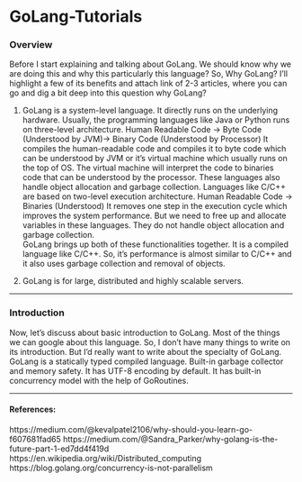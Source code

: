 # GoLang-Tutorials

<h3>Overview</h3>

Before I start explaining and talking about GoLang. We should know why we are doing this and why this particularly this language? So, Why GoLang? I’ll highlight a few of its benefits and attach link of 2-3 articles, where you can go and dig a bit deep into this question why GoLang?

  1. GoLang is a system-level language. It directly runs on the underlying hardware. Usually, the programming languages like Java or Python runs on three-level architecture. 
Human Readable Code -> Byte Code (Understood by JVM)-> Binary Code (Understood by Processor)
It compiles the human-readable code and compiles it to byte code which can be understood by  JVM or it’s virtual machine which usually runs on the top of OS. The virtual machine will interpret the code to binaries code that can be understood by the processor. These languages also handle object allocation and garbage collection. Languages like C/C++ are based on two-level execution architecture. 
Human Readable Code -> Binaries (Understood)
It removes one step in the execution cycle which improves the system performance. But we need to free up and allocate variables in these languages. They do not handle object allocation and garbage collection. 	
GoLang brings up both of these functionalities together. It is a compiled language like C/C++. So, it’s performance is almost similar to C/C++ and it also uses garbage collection and removal of objects. 

  2. GoLang is for large, distributed and highly scalable servers. 
<hr>
<h3>Introduction</h3>

Now, let’s discuss about basic introduction to GoLang. Most of the things we can google about this language. So, I don’t have many things to write on its introduction. But I’d really want to write about the specialty of GoLang.
GoLang is a statically typed compiled language. 
Built-in garbage collector and memory safety. 
It has UTF-8 encoding by default. 
It has built-in concurrency model with the help of GoRoutines.
<hr>

<h4>References:</h4> 
https://medium.com/@kevalpatel2106/why-should-you-learn-go-f607681fad65
https://medium.com/@Sandra_Parker/why-golang-is-the-future-part-1-ed7dd4f419d
https://en.wikipedia.org/wiki/Distributed_computing
https://blog.golang.org/concurrency-is-not-parallelism


